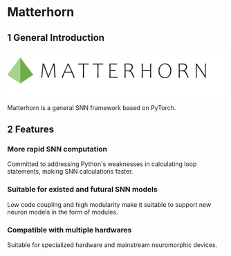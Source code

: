 # Matterhorn

## 1 General Introduction

![logo](./assets/logo.png)

Matterhorn is a general SNN framework based on PyTorch.

## 2 Features

### More rapid SNN computation

Committed to addressing Python's weaknesses in calculating loop statements, making SNN calculations faster.

### Suitable for existed and futural SNN models

Low code coupling and high modularity make it suitable to support new neuron models in the form of modules.

### Compatible with multiple hardwares

Suitable for specialized hardware and mainstream neuromorphic devices.
